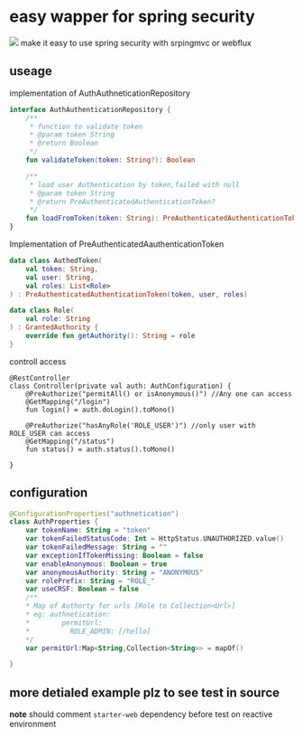 # easy wapper for spring security
[![](https://jitpack.io/v/ZenLiuCN/easy-security.svg)](https://jitpack.io/#ZenLiuCN/easy-security)
make it easy to use spring security with srpingmvc or webflux

## useage
implementation of AuthAuthneticationRepository
```kotlin
interface AuthAuthenticationRepository {
	/**
	 * function to validate token
	 * @param token String
	 * @return Boolean
	 */
	fun validateToken(token: String?): Boolean

	/**
	 * load user Authentication by token,failed with null
	 * @param token String
	 * @return PreAuthenticatedAuthenticationToken?
	 */
	fun loadFromToken(token: String): PreAuthenticatedAuthenticationToken?
}
```
Implementation of PreAuthenticatedAauthenticationToken
```kotlin
data class AuthedToken(
    val token: String,
    val user: String,
    val roles: List<Role>
) : PreAuthenticatedAuthenticationToken(token, user, roles)

data class Role(
    val role: String
) : GrantedAuthority {
    override fun getAuthority(): String = role
}
```
controll access
```ktolin
@RestController
class Controller(private val auth: AuthConfiguration) {
    @PreAuthorize("permitAll() or isAnonymous()") //Any one can access
    @GetMapping("/login")
    fun login() = auth.doLogin().toMono()

    @PreAuthorize("hasAnyRole('ROLE_USER')") //only user with ROLE_USER can access
    @GetMapping("/status")
    fun status() = auth.status().toMono()

}
```
## configuration
```kotlin
@ConfigurationProperties("authnetication")
class AuthProperties {
    var tokenName: String = "token"
    var tokenFailedStatusCode: Int = HttpStatus.UNAUTHORIZED.value()
    var tokenFailedMessage: String = ""
    var exceptionIfTokenMissing: Boolean = false
    var enableAnonymous: Boolean = true
    var anonymousAuthority: String = "ANONYMOUS"
    var rolePrefix: String = "ROLE_"
    var useCRSF: Boolean = false
    /**
    * Map of Authorty for urls [Role to Collection<Url>]
    * eg: authnetication:
    *        permitUrl:
    *          ROLE_ADMIN: [/hello]
    */
    var permitUrl:Map<String,Collection<String>> = mapOf()

}
```
## more detialed example plz to see test in source
**note** should comment `starter-web` dependency before test on reactive environment
